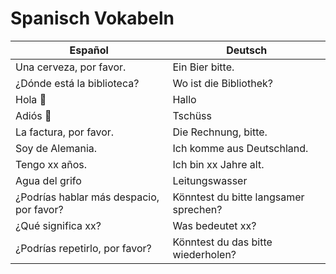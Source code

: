 # Spanisch Vokabeln

| Español                    | Deutsch                    |
| -------------------------- | -------------------------- |
| Una cerveza, por favor.    | Ein Bier bitte.            |
| ¿Dónde está la biblioteca? | Wo ist die Bibliothek?     |
| Hola 👋                     | Hallo                      |
| Adiós 👋                    | Tschüss                    |
| La factura, por favor.     | Die Rechnung, bitte.       |
| Soy de Alemania.           | Ich komme aus Deutschland. |
| Tengo xx años.             | Ich bin xx Jahre alt.      |
| Agua del grifo             | Leitungswasser             |
| ¿Podrías hablar más despacio, por favor? | Könntest du bitte langsamer sprechen? |
| ¿Qué significa xx?                      | Was bedeutet xx?                      |
| ¿Podrías repetirlo, por favor?          | Könntest du das bitte wiederholen?    |